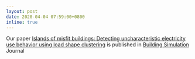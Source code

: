 ```yaml
---
layout: post
date: 2020-04-04 07:59:00+0800
inline: true
---
```


Our paper [Islands of misfit buildings: Detecting uncharacteristic electricity use behavior using load shape clustering](https://link.springer.com/article/10.1007%2Fs12273-020-0626-1) is published in [Building Simulation](https://www.springer.com/journal/12273) Journal
